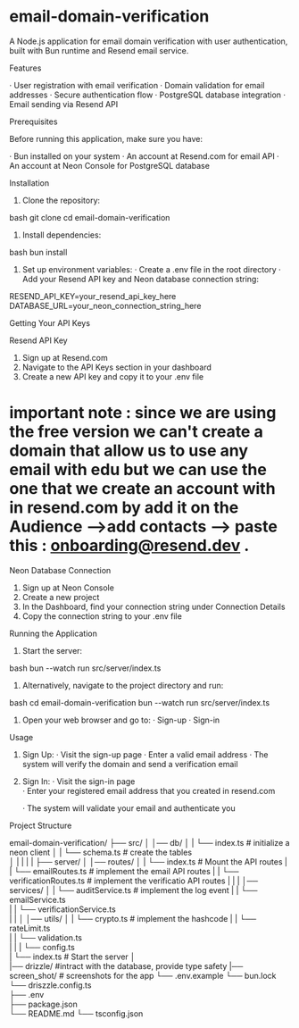 # email-domain-verification

A Node.js application for email domain verification with user authentication, built with Bun runtime and Resend email service.

Features

· User registration with email verification
· Domain validation for email addresses
· Secure authentication flow
· PostgreSQL database integration
· Email sending via Resend API

Prerequisites

Before running this application, make sure you have:

· Bun installed on your system
· An account at Resend.com for email API
· An account at Neon Console for PostgreSQL database

Installation

1. Clone the repository:

bash
git clone <your-repo-url>
cd email-domain-verification


1. Install dependencies:

bash
bun install


1. Set up environment variables:
   · Create a .env file in the root directory
   · Add your Resend API key and Neon database connection string:


RESEND_API_KEY=your_resend_api_key_here
DATABASE_URL=your_neon_connection_string_here


Getting Your API Keys

Resend API Key

1. Sign up at Resend.com
2. Navigate to the API Keys section in your dashboard
3. Create a new API key and copy it to your .env file

# important note :   since we are using the free version we can't create a domain that allow us to use any email with edu but we can use the one that we create an account with in resend.com by add it on the Audience -->add contacts --> paste this : onboarding@resend.dev .

Neon Database Connection

1. Sign up at Neon Console
2. Create a new project
3. In the Dashboard, find your connection string under Connection Details
4. Copy the connection string to your .env file

Running the Application

1. Start the server:

bash
bun --watch run src/server/index.ts


1. Alternatively, navigate to the project directory and run:

bash
cd email-domain-verification
bun --watch run src/server/index.ts


1. Open your web browser and go to:
   · Sign-up 
   · Sign-in 

Usage

1. Sign Up:
   · Visit the sign-up page
   · Enter a valid email address
   · The system will verify the domain and send a verification email
2. Sign In:
   · Visit the sign-in page                                                      
   · Enter your registered email address that you created in resend.com         

   · The system will validate your email and authenticate you

Project Structure


email-domain-verification/
├── src/
│   │── db/
│   |   └── index.ts      # initialize a neon client 
│   |   └── schema.ts     # create the tables              
│   |
|   |
|   ├── server/ 
│       │── routes/ 
│       |   └── index.ts                    # Mount the API routes
|       |   └── emailRoutes.ts              # implement the email API routes
|       |   └── verificationRoutes.ts       # implement the verificatio API routes
|       |
|       │── services/
│       |   └── auditService.ts             # implement the log event 
|       |   └── emailService.ts             
|       |   └── verificationService.ts      
|       |
│       │── utils/
│       |   └── crypto.ts                   # implement the hashcode 
|       |   └── rateLimit.ts                
|       |   └── validation.ts              
|       |
|       └── config.ts                      
|       └── index.ts                        # Start the server
│   
|── drizzle/                                #intract with the database, provide type safety 
|── screen_shot/                            # screenshots for the app
└── .env.example
└── bun.lock  
└── driszzle.config.ts                      
├── .env                     
├── package.json              
└── README.md
└── tsconfig.json                 


